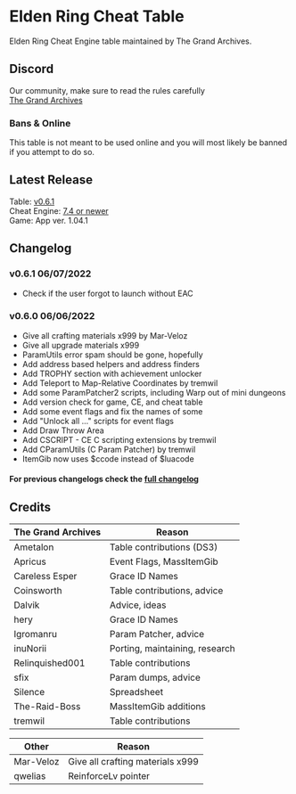 # Elden Ring Cheat Table
Elden Ring Cheat Engine table maintained by The Grand Archives.

## Discord
Our community, make sure to read the rules carefully  
[The Grand Archives](https://discord.io/the-grand-archives)
 
### Bans & Online
This table is not meant to be used online and you will most likely be banned if you attempt to do so.

## Latest Release
Table: [v0.6.1](https://github.com/inunorii/Elden-Ring-CT-TGA/releases/latest)  
Cheat Engine: [7.4 or newer](https://github.com/cheat-engine/cheat-engine/releases)  
Game: App ver. 1.04.1

## Changelog
### v0.6.1 06/07/2022
 - Check if the user forgot to launch without EAC
### v0.6.0 06/06/2022
 - Give all crafting materials x999 by Mar-Veloz
 - Give all upgrade materials x999
 - ParamUtils error spam should be gone, hopefully
 - Add address based helpers and address finders
 - Add TROPHY section with achievement unlocker
 - Add Teleport to Map-Relative Coordinates by tremwil
 - Add some ParamPatcher2 scripts, including Warp out of mini dungeons
 - Add version check for game, CE, and cheat table
 - Add some event flags and fix the names of some
 - Add "Unlock all ..." scripts for event flags
 - Add Draw Throw Area
 - Add CSCRIPT - CE C scripting extensions by tremwil
 - Add CParamUtils (C Param Patcher) by tremwil
 - ItemGib now uses $ccode instead of $luacode
#### For previous changelogs check the [full changelog](/CHANGELOG.md)

## Credits

The Grand Archives | Reason               
------------- | ---------------------
Ametalon | Table contributions (DS3)
Apricus | Event Flags, MassItemGib
Careless Esper | Grace ID Names
Coinsworth | Table contributions, advice
Dalvik | Advice, ideas
hery | Grace ID Names
Igromanru | Param Patcher, advice
inuNorii | Porting, maintaining, research
Relinquished001 | Table contributions
sfix | Param dumps, advice
Silence | Spreadsheet
The-Raid-Boss | MassItemGib additions
tremwil | Table contributions

Other | Reason   
------------- | ---------------------
Mar-Veloz | Give all crafting materials x999
qwelias | ReinforceLv pointer